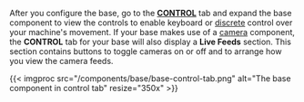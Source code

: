 After you configure the base, go to the [**CONTROL**](/fleet/machines/#control) tab and expand the base component to view the controls to enable keyboard or [discrete](/get-started/try-viam/try-viam-tutorial/#discrete-movement-control) control over your machine's movement.
If your base makes use of a [camera](/components/camera/) component, the **CONTROL** tab for your base will also display a **Live Feeds** section.
This section contains buttons to toggle cameras on or off and to arrange how you view the camera feeds.

{{< imgproc src="/components/base/base-control-tab.png" alt="The base component in control tab" resize="350x" >}}
